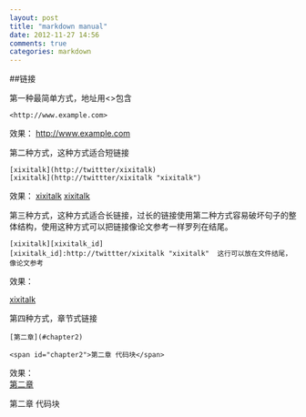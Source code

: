 ```yaml
---
layout: post
title: "markdown manual"
date: 2012-11-27 14:56
comments: true
categories: markdown
---
```


##链接

第一种最简单方式，地址用<>包含  

```
<http://www.example.com>
```

效果：
<http://www.example.com>

第二种方式，这种方式适合短链接

```
[xixitalk](http://twittter/xixitalk)
[xixitalk](http://twittter/xixitalk "xixitalk")
```

效果：
[xixitalk](http://twittter/xixitalk)
[xixitalk](http://twittter/xixitalk "xixitalk")

第三种方式，这种方式适合长链接，过长的链接使用第二种方式容易破坏句子的整体结构，使用这种方式可以把链接像论文参考一样罗列在结尾。

```
[xixitalk][xixitalk_id]
[xixitalk_id]:http://twittter/xixitalk "xixitalk"  这行可以放在文件结尾，像论文参考
```

效果：

[xixitalk][xixitalk_id2]

[xixitalk_id2]:http://twittter/xixitalk "xixitalk"

第四种方式，章节式链接

```
[第二章](#chapter2)

<span id="chapter2">第二章 代码块</span>
```

效果：  
[第二章](#chapter2)

<span id="chapter2">第二章 代码块</span>

